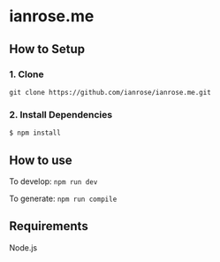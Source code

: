 # ianrose.me

## How to Setup

### 1. Clone

`git clone https://github.com/ianrose/ianrose.me.git`

### 2. Install Dependencies

```
$ npm install
```

## How to use

To develop: `npm run dev`

To generate: `npm run compile`

## Requirements

Node.js
